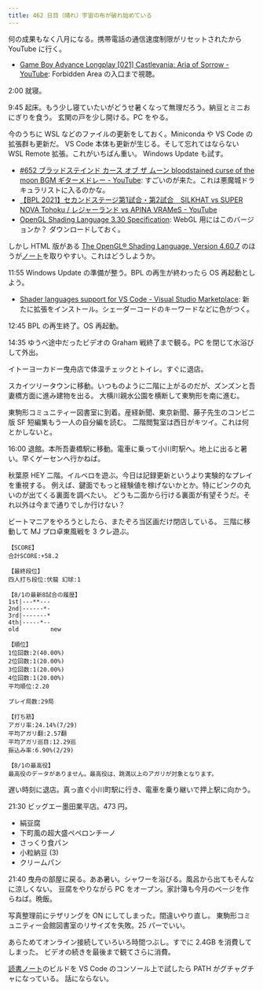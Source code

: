 ```yaml
---
title: 462 日目（晴れ）宇宙の布が破れ始めている
---
```


何の成果もなく八月になる。携帯電話の通信速度制限がリセットされたから YouTube に行く。

* [Game Boy Advance Longplay [021] Castlevania: Aria of Sorrow - YouTube](https://www.youtube.com/watch?v=HjTlzSDUshc):
  Forbidden Area の入口まで視聴。

2:00 就寝。

9:45 起床。もう少し寝ていたいがどうせ暑くなって無理だろう。納豆とミニおにぎりを食う。
玄関の戸を少し開ける。PC をやる。

今のうちに WSL などのファイルの更新をしておく。Miniconda や VS Code の拡張群も更新だ。
VS Code 本体も更新が生じる。そして忘れてはならない WSL Remote 拡張。これがいちばん重い。
Windows Update も試す。

* [&#x23;652 ブラッドステインド カース オブ ザ ムーン bloodstained curse of the moon BGM ギターメドレー - YouTube](https://www.youtube.com/watch?v=Zx2XryQKfnc):
  すごいのが来た。これは悪魔城ドラキュラリストに入るのかな。
* [【BPL 2021】セカンドステージ第1試合・第2試合　SILKHAT vs SUPER NOVA Tohoku / レジャーランド vs APINA VRAMeS - YouTube](https://www.youtube.com/watch?v=S4Xwgk5InH8)
* [OpenGL Shading Language 3.30 Specification](https://www.khronos.org/registry/OpenGL/specs/gl/GLSLangSpec.3.30.pdf):
  WebGL 用にはこのバージョンか？ ダウンロードしておく。

しかし HTML 版がある [The OpenGL® Shading Language, Version 4.60.7][glsl460] のほうが[ノート][note]を取りやすい。これはどうしようか。

11:55 Windows Update の準備が整う。BPL の再生が終わったら OS 再起動としよう。

* [Shader languages support for VS Code - Visual Studio Marketplace](https://marketplace.visualstudio.com/items?itemName=slevesque.shader):
  新たに拡張をインストール。シェーダーコードのキーワードなどに色がつく。

12:45 BPL の再生終了。OS 再起動。

14:35 ゆうべ途中だったビデオの Graham 戦終了まで観る。PC を閉じて水浴びして外出。

イトーヨーカドー曳舟店で体温チェックとトイレ。すぐに退店。

スカイツリータウンに移動。いつものように二階に上がるのだが、ズンズンと吾妻橋方面に進み建物を出る。
大横川親水公園を横断して東駒形を南に進む。

東駒形コミュニティー図書室に到着。産経新聞、東京新聞、藤子先生のコンビニ版 SF 短編集もう一人の自分編を読む。
二階閲覧室は西日がキツイ。これは何とかしないと。

16:00 退館。本所吾妻橋駅に移動。電車に乗って小川町駅へ。地上に出ると暑い。早くゲーセンへ行かねば。

秋葉原 HEY 二階。イルベロを遊ぶ。今日は記録更新というより実験的なプレイを重視する。
例えば、鍵面でもっと経験値を稼げないかとか。特にピンクの丸いのが出てくる裏面を調べたい。
どうも二面から行ける裏面が有望そうだ。それ以外は今まで通りでしか行けない？

ビートマニアをやろうとしたら、またぞろ当区画だけ閉店している。
三階に移動して MJ プロ卓東風戦を 3 クレ遊ぶ。

```text
【SCORE】
合計SCORE:+58.2

【最終段位】
四人打ち段位:伏龍 幻球:1

【8/1の最新8試合の履歴】
1st|---**---
2nd|------*-
3rd|-------*
4th|-----*--
old         new

【順位】
1位回数:2(40.00%)
2位回数:1(20.00%)
3位回数:1(20.00%)
4位回数:1(20.00%)
平均順位:2.20

プレイ局数:29局

【打ち筋】
アガリ率:24.14%(7/29)
平均アガリ翻:2.57翻
平均アガリ巡目:12.29巡
振込み率:6.90%(2/29)

【8/1の最高役】
最高役のデータがありません。最高役は、跳満以上のアガリが対象となります。
```

遅い時刻に退店。真っ直ぐ小川町駅に行き、電車を乗り継いで押上駅に向かう。

21:30 ビッグエー墨田業平店。473 円。

* 絹豆腐
* 下町風の超大盛ペペロンチーノ
* さっくり食パン
* 小粒納豆 (3)
* クリームパン

21:40 曳舟の部屋に戻る。ああ暑い。シャワーを浴びる。風呂から出てもそんなに涼しくない。
豆腐をやりながら PC をオープン。家計簿も今月のページを作らねば。晩飯。

写真整理前にテザリングを ON にしてしまった。間違いやり直し。
東駒形コミュニティー会館図書室のリサイズを失敗。25 パーでいい。

あらためてオンライン接続していろいろ時間つぶし。すでに 2.4GB を消費してしまった。
ビデオの続きを最後まで観てさらに消費。

[読書ノート][note]のビルドを VS Code のコンソール上で試したら PATH がグチャグチャになっている。
話にならない。

[glsl460]: https://www.khronos.org/registry/OpenGL/specs/gl/GLSLangSpec.4.60.html
[note]: https://showa-yojyo.github.io/notebook/
